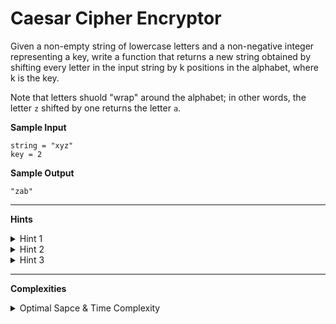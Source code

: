 # Caesar Cipher Encryptor

Given a non-empty string of lowercase letters and a non-negative integer representing a key, write a function that returns a new string obtained by shifting every letter in the input string by k positions in the alphabet, where k is the key.

Note that letters shuold "wrap" around the alphabet; in other words, the letter `z` shifted by one returns the letter `a`.

**Sample Input**
```
string = "xyz"
key = 2
```

**Sample Output**
```
"zab"
```

---

**Hints**
<details>
    <summary>Hint 1</summary>

    Most languages have built-in functions that give you the
    Unicode value of a character as well as the character
    corresponding to a Unicode value. Consider using such
    functions to determine which letters the input string's
    letters should be mapped to.
</details>

<details>
    <summary>Hint 2</summary>

    Try creating your own mapping of letters to codes. In
    other words, try associating each letter in the alphabet
    with a specific number - its position in the alphabet,
    for instance - and using that to determine which letters
    the input string's letters should be mapped to.
</details>

<details>
    <summary>Hint 3</summary>

    How do you handle cases where a letter gets shifted to a
    position that requires wrapping around the alphabet? What
    about cases where the key is very large and causes
    multiple wrappings around the alphabet? The modulo
    operator should be your friend here.
</details>

---

**Complexities**
<details>
    <summary>Optimal Sapce & Time Complexity</summary>

    O(n) time | O(n) space - where n is the length of the
    input string
</details>